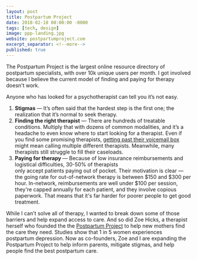 ```yaml
---
layout: post
title: Postpartum Project
date: 2018-02-18 00:00:00 -0000
tags: [tech, design]
image: ppp-landing.jpg
website: postpartumproject.com
excerpt_separator: <!--more-->
published: true
---
```

The Postpartum Project is the largest online resource directory of postpartum specialists, with over 10k unique users
per month. I got involved because I believe the current model of finding and paying for therapy doesn't work. 
<!--more-->

Anyone who has looked for a psychotherapist can tell you it’s not easy. 

1. **Stigmas** — It’s often said that the hardest step is the first one; the realization that it’s normal to seek 
therapy. 
2. **Finding the right therapist** — There are hundreds of treatable conditions. Multiply that with dozens of common 
modalities, and it’s a headache to even know where to start looking for a therapist. Even if you find some promising 
therapists, [getting past their voicemail box][atlantic] might mean calling multiple different therapists. Meanwhile,
many therapists still struggle to fill their caseloads. 
3. **Paying for therapy** — Because of low insurance reimbursements and logistical difficulties, 30-50% of therapists  
only accept patients paying out of pocket. Their motivation is clear — the going rate for out-of-network therapy is between 
$150 and $300 per hour. In-network, reimbursements are well under $100 per session, they're capped annually for each patient, 
and they involve copious paperwork. That means that it's far harder for poorer people to get good treatment.

While I can't solve all of therapy, I wanted to break down some of those barriers and help expand access to care.
And so did Zoe Hicks, a therapist herself who founded the the [Postpartum Project][ppp] to help new mothers 
find the care they need. Studies show that 1 in 5 women experiences postpartum depression. Now as co-founders, Zoe and I
are expanding the Postpartum Project to help inform parents, mitigate stigmas, and 
help people find the best postpartum care.




[ppp]: http://postpartumproject.com/
[atlantic]:  https://www.theatlantic.com/health/archive/2016/06/the-struggle-of-seeking-therapy-while-poor/484970/